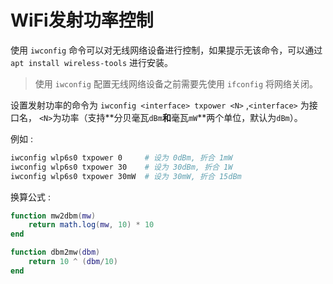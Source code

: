 # WiFi发射功率控制

使用 `iwconfig` 命令可以对无线网络设备进行控制，如果提示无该命令，可以通过 `apt install wireless-tools` 进行安装。

> 使用 `iwconfig` 配置无线网络设备之前需要先使用 `ifconfig` 将网络关闭。


设置发射功率的命令为 `iwconfig <interface> txpower <N>` ,`<interface>` 为接口名， `<N>`为功率（支持**分贝毫瓦`dBm`**和**毫瓦`mW`**两个单位，默认为`dBm`）。

例如 :  
```bash
iwconfig wlp6s0 txpower 0     # 设为 0dBm, 折合 1mW
iwconfig wlp6s0 txpower 30    # 设为 30dBm, 折合 1W
iwconfig wlp6s0 txpower 30mW  # 设为 30mW, 折合 15dBm
```

换算公式 :  
```lua
function mw2dbm(mw)
    return math.log(mw, 10) * 10
end

function dbm2mw(dbm)
    return 10 ^ (dbm/10)
end
```